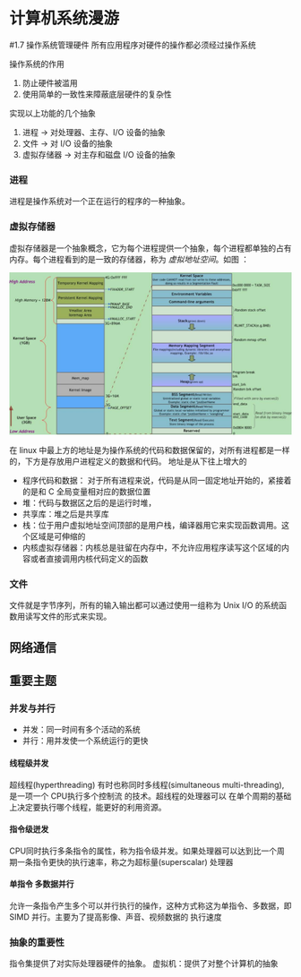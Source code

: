 # 计算机系统漫游

#1.7 操作系统管理硬件
所有应用程序对硬件的操作都必须经过操作系统

操作系统的作用
1. 防止硬件被滥用
2. 使用简单的一致性来障蔽底层硬件的复杂性

实现以上功能的几个抽象
1. 进程 -> 对处理器、主存、I/O 设备的抽象
2. 文件 -> 对 I/O 设备的抽象
3. 虚拟存储器 -> 对主存和磁盘 I/O 设备的抽象

### 进程
进程是操作系统对一个正在运行的程序的一种抽象。

### 虚拟存储器
虚拟存储器是一个抽象概念，它为每个进程提供一个抽象，每个进程都单独的占有内存。每个进程看到的是一致的存储器，称为
<em>虚拟地址空间</em>。如图 ： 

![虚拟地上空间](pic/虚拟地址空间.jpg)

在 linux 中最上方的地址是为操作系统的代码和数据保留的，对所有进程都是一样的，下方是存放用户进程定义的数据和代码。
地址是从下往上增大的

- 程序代码和数据： 对于所有进程来说，代码是从同一固定地址开始的，紧接着的是和 C 全局变量相对应的数据位置
- 堆：代码与数据区之后的是运行时堆，
- 共享库：堆之后是共享库
- 栈：位于用户虚拟地址空间顶部的是用户栈，编译器用它来实现函数调用。这个区域是可伸缩的
- 内核虚拟存储器：内核总是驻留在内存中，不允许应用程序读写这个区域的内容或者直接调用内核代码定义的函数

### 文件
文件就是字节序列，所有的输入输出都可以通过使用一组称为 Unix I/O 的系统函数用读写文件的形式来实现。


## 网络通信


## 重要主题

### 并发与并行

- 并发：同一时间有多个活动的系统
- 并行：用并发使一个系统运行的更快

#### 线程级并发

超线程(hyperthreading) 有时也称同时多线程(simultaneous multi-threading),是一项一个 CPU执行多个控制流
的技术。超线程的处理器可以 在单个周期的基础上决定要执行哪个线程，能更好的利用资源。

#### 指令级迸发

CPU同时执行多条指令的属性，称为指令级并发。如果处理器可以达到比一个周期一条指令更快的执行速率，称之为超标量(superscalar)
处理器

#### 单指令 多数据并行
允许一条指令产生多个可以并行执行的操作，这种方式称这为单指令、多数据，即 SIMD 并行。主要为了提高影像、声音、视频数据的
执行速度

### 抽象的重要性
指令集提供了对实际处理器硬件的抽象。
虚拟机：提供了对整个计算机的抽象

